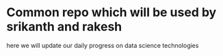 # Common repo which will be used by srikanth and rakesh

here we will update our daily progress on data science technologies
